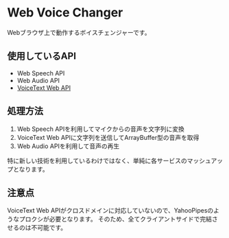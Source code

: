 # Web Voice Changer
Webブラウザ上で動作するボイスチェンジャーです。

## 使用しているAPI
+ Web Speech API
+ Web Audio API
+ [VoiceText Web API](https://cloud.voicetext.jp/webapi)

## 処理方法
1. Web Speech APIを利用してマイクからの音声を文字列に変換
2. VoiceText Web APIに文字列を送信してArrayBuffer型の音声を取得
3. Web Audio APIを利用して音声の再生

特に新しい技術を利用しているわけではなく、単純に各サービスのマッシュアップとなります。

## 注意点
VoiceText Web APIがクロスドメインに対応していないので、YahooPipesのようなプロクシが必要となります。
そのため、全てクライアントサイドで完結させるのは不可能です。
